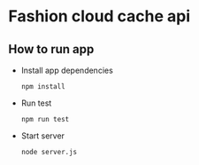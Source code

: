 # Fashion cloud cache api

## How to run app

* Install app dependencies

	``` npm install ```
	
* Run test

	```npm run test```

* Start server

	``` node server.js ```
